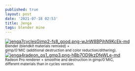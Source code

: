 ```yaml
---
published: true
layout: post
date: '2021-07-18 02:53'
title: Jenga
tags: blender mine 
---
```

[![jenga7cyclesGimp2-fs8_good.png-wJnW8BPjhN9KcEk-md](https://i.imgur.com/5d86my3.jpg)](https://i.imgur.com/ignOJNv.png)  
<small>Blender (blendkit materials remixed) +  
gimp/G'MIC (additional destruction and color reduction/dithering).</small>  
[![jenga4radeon_ps1_gmp3.png-hBb7OD9kzDfeWLe-md](https://i.imgur.com/agDfLwi.jpg)](https://i.imgur.com/cE0EBDQ.jpg)  
<small>Radeon Pro renderer + smoothie and destruction in gimp/G'MIC,  
different materials than in cycles version.</small>
